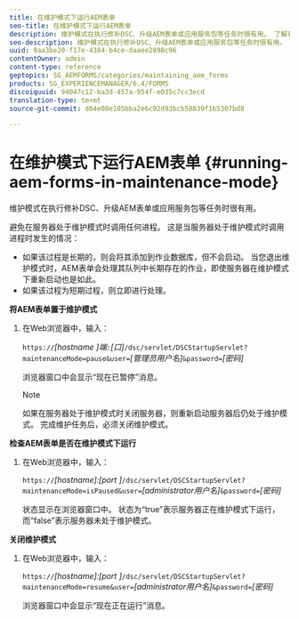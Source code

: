 ```yaml
---
title: 在维护模式下运行AEM表单
seo-title: 在维护模式下运行AEM表单
description: 维护模式在执行修补DSC、升级AEM表单或应用服务包等任务时很有用。 了解有关在维护模式下运行AEM表单的更多信息。
seo-description: 维护模式在执行修补DSC、升级AEM表单或应用服务包等任务时很有用。 了解有关在维护模式下运行AEM表单的更多信息。
uuid: 9aa3be20-f17e-4384-b4ce-daaee2898c96
contentOwner: admin
content-type: reference
geptopics: SG_AEMFORMS/categories/maintaining_aem_forms
products: SG_EXPERIENCEMANAGER/6.4/FORMS
discoiquuid: 94047c12-ba3d-457a-954f-e035c7cc3ecd
translation-type: tm+mt
source-git-commit: d04e08e105bba2e6c92d93bcb58839f1b5307bd8

---
```



# 在维护模式下运行AEM表单 {#running-aem-forms-in-maintenance-mode}

维护模式在执行修补DSC、升级AEM表单或应用服务包等任务时很有用。

避免在服务器处于维护模式时调用任何进程。 这是当服务器处于维护模式时调用进程时发生的情况：

* 如果该过程是长期的，则会将其添加到作业数据库，但不会启动。 当您退出维护模式时，AEM表单会处理其队列中长期存在的作业，即使服务器在维护模式下重新启动也是如此。
* 如果该过程为短期过程，则立即进行处理。

**将AEM表单置于维护模式**

1. 在Web浏览器中，输入：

   `https://`*[hostname ]*端`:`*[口]*`/dsc/servlet/DSCStartupServlet?maintenanceMode=pause&user=`*[管理员用户名&#x200B;]*`&password=`*[密码]*

   浏览器窗口中会显示“现在已暂停”消息。

   >[!NOTE]
   >
   >如果在服务器处于维护模式时关闭服务器，则重新启动服务器后仍处于维护模式。 完成维护任务后，必须关闭维护模式。

**检查AEM表单是否在维护模式下运行**

1. 在Web浏览器中，输入：

   `https://`*[hostname]:[port ]*`/dsc/servlet/DSCStartupServlet?maintenanceMode=isPaused&user=`*[administrator用户名]*`&password=`*[密码&#x200B;]*

   状态显示在浏览器窗口中。 状态为“true”表示服务器正在维护模式下运行，而“false”表示服务器未处于维护模式。

**关闭维护模式**

1. 在Web浏览器中，输入：

   `https://`*[hostname]:[port ]*`/dsc/servlet/DSCStartupServlet?maintenanceMode=resume&user=`*[administrator用户名]*`&password=`*[密码&#x200B;]*

   浏览器窗口中会显示“现在正在运行”消息。

